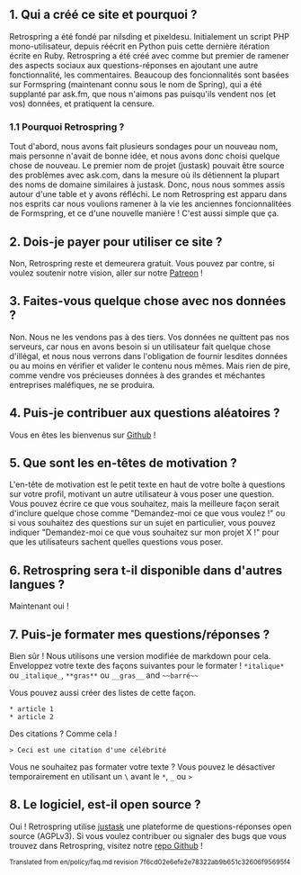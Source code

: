 ## 1. Qui a créé ce site et pourquoi ?
Retrospring a été fondé par nilsding et pixeldesu. Initialement un script PHP mono-utilisateur, depuis réécrit en Python puis cette dernière itération écrite en Ruby. Retrospring a été créé avec comme but premier de ramener des aspects sociaux aux questions-réponses en ajoutant une autre fonctionnalité, les commentaires. Beaucoup des foncionnalités sont basées sur Formspring (maintenant connu sous le nom de Spring), qui a été supplanté par ask.fm, que nous n'aimons pas puisqu'ils vendent nos (et vos) données, et pratiquent la censure.
### 1.1 Pourquoi Retrospring ?
Tout d'abord, nous avons fait plusieurs sondages pour un nouveau nom, mais personne n'avait de bonne idée, et nous avons donc choisi quelque chose de nouveau. Le premier nom de projet (justask) pouvait être source des problèmes avec ask.com, dans la mesure où ils détiennent la plupart des noms de domaine similaires à justask. Donc, nous nous sommes assis autour d'une table et y avons réfléchi. Le nom Retrospring est apparu dans nos esprits car nous voulions ramener à la vie les anciennes foncionnalitées de Formspring, et ce d'une nouvelle manière ! C'est aussi simple que ça.
## 2. Dois-je payer pour utiliser ce site ?
Non, Retrospring reste et demeurera gratuit. Vous pouvez par contre, si voulez soutenir notre vision, aller sur notre [Patreon](https://www.patreon.com/retrospring) !
## 3. Faites-vous quelque chose avec nos données ?
Non. Nous ne les vendons pas à des tiers. Vos données ne quittent pas nos serveurs, car nous en avons besoin si un utilisateur fait quelque chose d'illégal, et nous nous verrons dans l'obligation de fournir lesdites données ou au moins en vérifier et valider le contenu nous mêmes. Mais rien de pire, comme vendre vos précieuses données à des grandes et méchantes entreprises maléfiques, ne se produira.
## 4. Puis-je contribuer aux questions aléatoires ?
Vous en êtes les bienvenus sur
 [Github](https://github.com/retrospring/questiongenerator) !
## 5. Que sont les **en-têtes de motivation** ?
L'en-tête de motivation est le petit texte en haut de votre boîte à questions sur votre profil, motivant un autre utilisateur à vous poser une question. Vous pouvez écrire ce que vous souhaitez, mais la meilleure façon serait d'inclure quelque chose comme "Demandez-moi ce que vous voulez !" ou si vous souhaitez des questions sur un sujet en particulier, vous pouvez indiquer "Demandez-moi ce que vous souhaitez sur mon projet X !" pour que les utilisateurs sachent quelles questions vous poser.
## 6. Retrospring sera t-il disponible dans d'autres langues ?
Maintenant oui !
## 7. Puis-je formater mes questions/réponses ?
Bien sûr ! Nous utilisons une version modifiée de markdown pour cela. Enveloppez votre texte des façons suivantes pour le formater ! `*italique*` ou `_italique_`, `**gras**` ou `__gras__` and `~~barré~~`

Vous pouvez aussi créer des listes de cette façon.

```
* article 1
* article 2
```

Des citations ? Comme cela !

```
> Ceci est une citation d'une célébrité
```

Vous ne souhaitez pas formater votre texte ? Vous pouvez le désactiver temporairement en utilisant un `\` avant le `*`, `_` ou `>`
## 8. Le logiciel, est-il open source ?
Oui ! Retrospring utilise [justask](https://github.com/nilsding/justask) une plateforme de questions-réponses open source (AGPLv3). Si vous voulez contribuer ou signaler des bugs que vous trouvez dans Retrospring, visitez notre [repo Github](https://github.com/retrospring/retrospring) !

<sup>
Translated from en/policy/faq.md revision 7f6cd02e6efe2e78322ab9b651c32606f95695f4
</sup>

